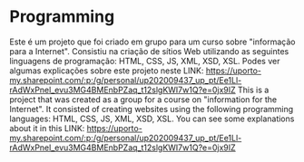 # Programming
Este é um projeto que foi criado em grupo para um curso sobre "informação para a Internet". Consistiu na criação de sítios Web utilizando as seguintes linguagens de programação: HTML, CSS, JS, XML, XSD, XSL. Podes ver algumas explicações sobre este projeto neste LINK: https://uporto-my.sharepoint.com/:p:/g/personal/up202009437_up_pt/Ee1Ll-rAdWxPnel_evu3MG4BMEnbPZaq_t12slgKWI7w1Q?e=0jx9IZ
This is a project that was created as a group for a course on "information for the Internet". It consisted of creating websites using the following programming languages: HTML, CSS, JS, XML, XSD, XSL. You can see some explanations about it in this LINK: https://uporto-my.sharepoint.com/:p:/g/personal/up202009437_up_pt/Ee1Ll-rAdWxPnel_evu3MG4BMEnbPZaq_t12slgKWI7w1Q?e=0jx9IZ
